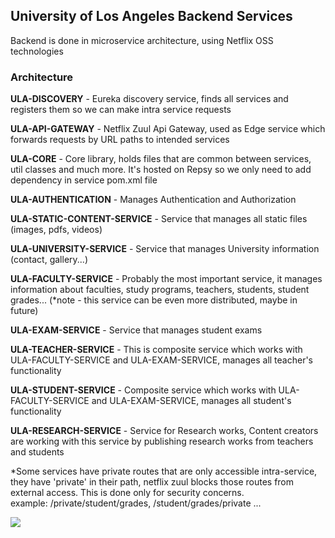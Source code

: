 ## University of Los Angeles Backend Services

Backend is done in microservice architecture, using Netflix OSS technologies  


### Architecture

**ULA-DISCOVERY** - Eureka discovery service, finds all services and registers them so we can make intra service requests  
  
**ULA-API-GATEWAY** - Netflix Zuul Api Gateway, used as Edge service which forwards requests by URL paths to intended services  

**ULA-CORE** - Core library, holds files that are common between services, util classes and much more. It's hosted on Repsy so we only need to add dependency in service pom.xml file  

**ULA-AUTHENTICATION** - Manages Authentication and Authorization  

**ULA-STATIC-CONTENT-SERVICE** - Service that manages all static files (images, pdfs, videos)  

**ULA-UNIVERSITY-SERVICE** - Service that manages University information (contact, gallery...)  

**ULA-FACULTY-SERVICE** - Probably the most important service, it manages information about faculties, study programs, teachers, students, student grades... (*note - this service can be even more distributed, maybe in future)

**ULA-EXAM-SERVICE** - Service that manages student exams  

**ULA-TEACHER-SERVICE** - This is composite service which works with ULA-FACULTY-SERVICE and ULA-EXAM-SERVICE, manages all teacher's functionality  

**ULA-STUDENT-SERVICE** - Composite service which works with ULA-FACULTY-SERVICE and ULA-EXAM-SERVICE, manages all student's functionality  

**ULA-RESEARCH-SERVICE** - Service for Research works, Content creators are working with this service by publishing research works from teachers and students


*Some services have private routes that are only accessible intra-service, they have 'private' in their path, netflix zuul blocks those routes from external access. This is done only for security concerns.  
example: /private/student/grades, /student/grades/private
...

<img src="https://user-images.githubusercontent.com/17277467/95518212-e7ab4a00-09c2-11eb-9941-1b6c2e840154.png">
